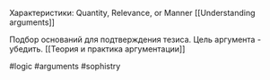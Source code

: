 Характеристики: Quantity, Relevance, or Manner
[[Understanding arguments]]

Подбор оснований для подтверждения тезиса. Цель аргумента - убедить.
[[Теория и практика аргументации]]

#logic #arguments #sophistry 